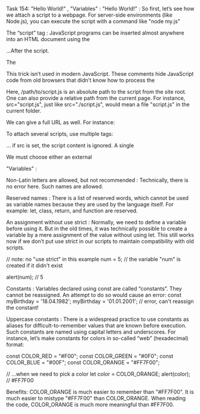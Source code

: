 Task 154: "Hello World!" , "Variables" :
"Hello World!" :
So first, let’s see how we attach a script to a webpage. For server-side environments (like Node.js), you can 
execute the script with a command like "node my.js"

The “script” tag :
JavaScript programs can be inserted almost anywhere into an HTML document using the <script> tag.
For instance:

<!DOCTYPE HTML>
<html>
<body>
  <p>Before the script...</p>

  <script>
    alert( 'Hello, world!' );
  </script>

  <p>...After the script.</p>

</body>
</html>
The <script> tag contains JavaScript code which is automatically executed when the browser processes the tag.

Modern markup :
The <script> tag has a few attributes that are rarely used nowadays but can still be found in old code:

The type attribute: <script type=…> :
The old HTML standard, HTML4, required a script to have a type. Usually it was type="text/javascript". It’s not 
required anymore.Now, it can be used for JavaScript modules. 

The language attribute: <script language=…>
This attribute was meant to show the language of the script. This attribute no longer makes sense because 
JavaScript is the default language. There is no need to use it.

Comments before and after scripts :
In really ancient books and guides, you may find comments inside <script> tags, like this:

<script type="text/javascript"><!--
    ...
//--></script>

This trick isn’t used in modern JavaScript. These comments hide JavaScript code from old browsers that didn’t know 
how to process the <script> tag.

External scripts :
If we have a lot of JavaScript code, we can put it into a separate file.

Script files are attached to HTML with the src attribute:
<script src="/path/to/script.js"></script>

Here, /path/to/script.js is an absolute path to the script from the site root. One can also provide a relative path from the current page. For instance, src="script.js", just like src="./script.js", would mean a file "script.js" in the current folder.

We can give a full URL as well. For instance:
<script src="https://cdnjs.cloudflare.com/ajax/libs/lodash.js/4.17.11/lodash.js"></script>

To attach several scripts, use multiple tags:

<script src="/js/script1.js"></script>
<script src="/js/script2.js"></script>
…
if src is set, the script content is ignored.
A single <script> tag can’t have both the src attribute and code inside.
This won’t work:

<script src="file.js">
  alert(1); // the content is ignored, because src is set
</script>
We must choose either an external <script src="…"> or a regular <script> with code.

The example above can be split into two scripts to work:
<script src="file.js"></script>
<script>
  alert(1);
</script>

"Variables" :

Non-Latin letters are allowed, but not recommended :
Technically, there is no error here. Such names are allowed.

Reserved names :
There is a list of reserved words, which cannot be used as variable names because they are used by the language itself.
For example: let, class, return, and function are reserved.


An assignment without use strict :
Normally, we need to define a variable before using it. But in the old times, it was technically possible to create a 
variable by a mere assignment of the value without using let. This still works now if we don’t put use strict in our 
scripts to maintain compatibility with old scripts.

// note: no "use strict" in this example
num = 5; // the variable "num" is created if it didn't exist

alert(num); // 5

Constants :
Variables declared using const are called “constants”. They cannot be reassigned. An attempt to do so would cause an error:
const myBirthday = '18.04.1982';
myBirthday = '01.01.2001'; // error, can't reassign the constant!

Uppercase constants :
There is a widespread practice to use constants as aliases for difficult-to-remember values that are known before execution.
Such constants are named using capital letters and underscores.
For instance, let’s make constants for colors in so-called “web” (hexadecimal) format:

const COLOR_RED = "#F00";
const COLOR_GREEN = "#0F0";
const COLOR_BLUE = "#00F";
const COLOR_ORANGE = "#FF7F00";

// ...when we need to pick a color
let color = COLOR_ORANGE;
alert(color); // #FF7F00

Benefits:
 COLOR_ORANGE is much easier to remember than "#FF7F00".
 It is much easier to mistype "#FF7F00" than COLOR_ORANGE.
 When reading the code, COLOR_ORANGE is much more meaningful than #FF7F00.
